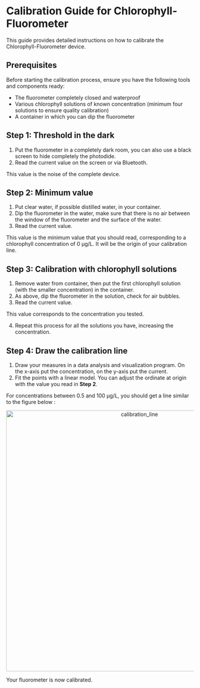 # Calibration Guide for Chlorophyll-Fluorometer

This guide provides detailed instructions on how to calibrate the Chlorophyll-Fluorometer device.

## Prerequisites

Before starting the calibration process, ensure you have the following tools and components ready:

- The fluorometer completely closed and waterproof
- Various chlorophyll solutions of known concentration (minimum four solutions to ensure quality calibration)
- A container in which you can dip the fluorometer

## Step 1: Threshold in the dark

1. Put the fluorometer in a completely dark room, you can also use a black screen to hide completely the photodide.
2. Read the current value on the screen or via Bluetooth.

This value is the noise of the complete device.

## Step 2: Minimum value

1. Put clear water, if possible distilled water, in your container.
2. Dip the fluorometer in the water, make sure that there is no air between the window of the fluorometer and the surface of the water.
3. Read the current value.

This value is the minimum value that you should read, corresponding to a chlorophyll concentration of 0 µg/L. It will be the origin of your calibration line.

## Step 3: Calibration with chlorophyll solutions

1. Remove water from container, then put the first chlorophyll solution (with the smaller concentration) in the container.
2. As above, dip the fluorometer in the solution, check for air bubbles.
3. Read the current value.

This value corresponds to the concentration you tested. 

4. Repeat this process for all the solutions you have, increasing the concentration.

## Step 4: Draw the calibration line

1. Draw your measures in a data analysis and visualization program. On the x-axis put the concentration, on the y-axis put the current.
2. Fit the points with a linear model. You can adjust the ordinate at origin with the value you read in **Step 2**.

For concentrations between 0.5 and 100 µg/L, you should get a line similar to the figure below :

<p align="center">
  <img src="images/Calibration-phytoplankton.png" alt="calibration_line" width="700"/>
</p>

Your fluorometer is now calibrated.
